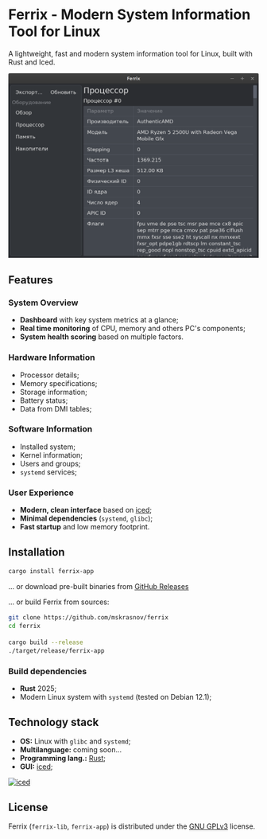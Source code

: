 # Ferrix - Modern System Information Tool for Linux

A lightweight, fast and modern system information tool for Linux, built with Rust and Iced.

![](assets/main_win.png)

## Features

### System Overview

- **Dashboard** with key system metrics at a glance;
- **Real time monitoring** of CPU, memory and others PC's components;
- **System health scoring** based on multiple factors.

### Hardware Information

- Processor details;
- Memory specifications;
- Storage information;
- Battery status;
- Data from DMI tables;

### Software Information

- Installed system;
- Kernel information;
- Users and groups;
- `systemd` services;

### User Experience

- **Modern, clean interface** based on [iced](https://iced.rs);
- **Minimal dependencies** (`systemd`, `glibc`);
- **Fast startup** and low memory footprint.

## Installation

```bash
cargo install ferrix-app
```

... or download pre-built binaries from [GitHub Releases](https://github.com/mskrasnov/ferrix/releases/latest)

... or build Ferrix from sources:

```bash
git clone https://github.com/mskrasnov/ferrix
cd ferrix

cargo build --release
./target/release/ferrix-app
```

### Build dependencies

- **Rust** 2025;
- Modern Linux system with `systemd` (tested on Debian 12.1);

## Technology stack

- **OS:** Linux with `glibc` and `systemd`;
- **Multilanguage:** coming soon...
- **Programming lang.:** [Rust](https://rust-lang.org);
- **GUI:** [iced](https://iced.rs);

<a href="https://iced.rs">
  <img alt="iced" title="iced" src="https://gist.githubusercontent.com/hecrj/ad7ecd38f6e47ff3688a38c79fd108f0/raw/74384875ecbad02ae2a926425e9bcafd0695bade/color.svg" width="350px">
</a>
    
## License

Ferrix (`ferrix-lib`, `ferrix-app`) is distributed under the [GNU GPLv3](LICENSE) license.
